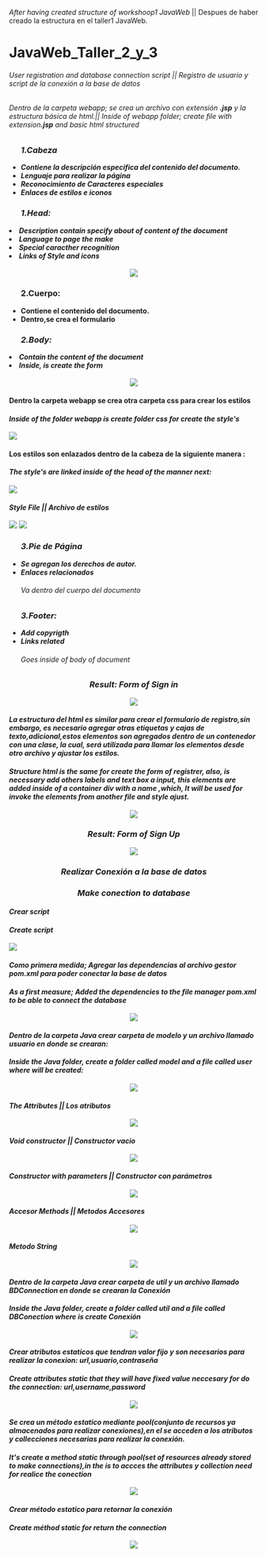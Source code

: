 <p><i>After having created structure of workshoop1 JavaWeb</i>  || Despues de haber creado la estructura en el taller1 JavaWeb.</p>

# JavaWeb_Taller_2_y_3

<h6><i>User registration and database connection script</i> || Registro de usuario y script de la conexión a la base de datos </h6>

<h6>Dentro de la carpeta webapp; se crea un archivo con extensión <strong>.jsp</strong> y la estructura básica de html.||
    <i>Inside of webapp folder;  create file with extension<strong>.jsp</strong> and basic html structured </h6>
    
<h4>
    <ul><h3>1.Cabeza</h3>
        <li>Contiene la descripción especifica del contenido del documento.</li>
        <li>Lenguaje para realizar la página</li>
        <li>Reconocimiento de Caracteres especiales</li>
        <li>Enlaces de estilos e iconos</i>
    </ul>
    <ul><strong><i>
        <h3>1.Head:</h3></ul>
        <li>Description contain specify about of content of the document</li>
        <li>Language to page the make</li>
        <li>Special caracther recognition</li>
        <li>Links of Style and icons</li>
    </ul></i></strong>  
</h4>
<p align="center">
    <img src="https://user-images.githubusercontent.com/128232148/236696283-13bca895-7c7d-4c80-ae86-a335e3905b4e.png">
<p>
    
<h4>
    <ul><h3>2.Cuerpo:</h3>
        <li>Contiene el contenido del documento.</li>
        <li>Dentro,se crea el formulario</li>
    </ul>
    <ul><strong><i>
        <h3>2.Body:</h3></ul>
        <li>Contain the content of the document</li>
        <li>Inside, is create the form</li>
    </ul></i></strong>   
</h4>
<p align=center>
    <img src="https://user-images.githubusercontent.com/128232148/236697246-c6b64eeb-2892-4e20-b9e5-dbbc3da84b07.png">
</p>

<h4>Dentro la carpeta <b>webapp</b> se crea otra carpeta <b>css</b> para crear los estilos </h4>
<h4><b><i>Inside of the folder <b>webapp</b> is create folder <b>css</b> for create the style's</i></b></h4>
<p align="left">
    <img src="https://user-images.githubusercontent.com/128232148/236699635-9f7e6f7f-745e-4c30-b515-2f909d9d077a.png">
</p>

<h4>Los estilos son enlazados dentro de la cabeza de la siguiente manera :</h4>
<h4><b><i>The style's are linked inside of the <b>head</b> of the manner next:</b></i></h4>
<p align="left">
    <img src="https://user-images.githubusercontent.com/128232148/236699422-dc86cf04-298a-4ad1-a9bb-e5c6f0111cbe.png">
</p>

<h4><i>Style File || Archivo de estilos</h4>
<p align=left>
   <img src="https://user-images.githubusercontent.com/128232148/236701573-c5d1de69-8050-4030-991b-d34456535a24.png">
   <img src="https://user-images.githubusercontent.com/128232148/236701816-87c7ed65-2ea5-4809-aa89-3624175035bf.png"> 
</p>

<h4>
    <ul><h3>3.Pie de Página</h3>
        <li>Se agregan los derechos de autor.</li>
        <li>Enlaces relacionados</li>
        <h6>Va dentro del cuerpo del documento</h6>
    </ul>
    <ul><strong><i>
        <h3>3.Footer:</h3>
        <li>Add copyrigth</li>
        <li>Links related</li>
        <h6>Goes inside of body of document</h6>
    </ul></i></strong>   
</h4>

<h3 align="center">Result: Form of Sign in</h3>
<p align="center">
   <img src="https://user-images.githubusercontent.com/128232148/236699329-7a37827f-1b16-4659-9684-4851c9f5e529.png">
</p>

<h4>La estructura del html es similar para crear el formulario de registro,sin embargo, es necesario agregar otras etiquetas y cajas de texto,adicional,estos elementos son agregados dentro de un contenedor con una clase, la cual, será utilizada para llamar los elementos desde otro archivo y ajustar los estilos.</h4>

<h4>Structure html is the same for create the form of registrer, also, is necessary add others <b>labels</b> and text box a <b>input</b>, this elements are added inside of a container <b>div</b> with a name ,which, It will be used for invoke the elements from another file and style ajust. </h4>
<p align="center">
    <img src="https://user-images.githubusercontent.com/128232148/236698169-b0f1c48d-a1ae-487a-ba3d-84a6862f46f9.png">
</p>

<h3 align="center">Result: Form of Sign Up</h3>
<p align="center">
     <img src="https://user-images.githubusercontent.com/128232148/236692510-b9ce1773-329f-4ee1-b1b4-a16817aca87f.png">
</p>

<h3 align="center">Realizar Conexión a la base de datos</h3>
<h3 align="center"><b><i>Make conection to database</b></i></h3>
    
<h4>Crear script</h4>
<h4><b><i>Create script</i></b></h4>
<p>
  <img src="https://user-images.githubusercontent.com/128232148/236725686-c78c9f3b-a064-4a78-84c8-ffb5dd939404.png">
</p>


    
<h4>Como primera medida; Agregar las dependencias al archivo gestor <b>pom.xml</b> para poder conectar la base de datos</h4>
<h4><b><i>As a first measure; Added the dependencies to the file manager <b>pom.xml</b> to be able to connect the database</i></b></h4>
<p align="center">
  <img src="https://user-images.githubusercontent.com/128232148/236692560-233e2319-355b-464c-b218-f1a41f3a55b6.png" />
</p>

    
<h4>Dentro de la carpeta Java crear carpeta de  modelo y un archivo llamado usuario en donde se crearan: </h4>
<h4><b><i>Inside the Java folder, create a folder called model and a file called user where will be created:</b><i></h4>
 
<p align="center">
    <img src="https://user-images.githubusercontent.com/128232148/236708734-b0ca4302-6d61-4e41-90de-81c5c1035885.png">
</p>
    
<h4>The Attributes || Los atributos</h4>
<p align="center">
    <img src="https://user-images.githubusercontent.com/128232148/236712845-6dde8ced-0149-42b4-896f-e90ca863e291.png">
</p>
    
<h4>Void constructor || Constructor vacio</h4>
<p align="center">
   <img src="https://user-images.githubusercontent.com/128232148/236712867-64bc5ce5-9a4b-4ffe-bf5a-09474c4bf3e9.png">
</p>
    
<h4>Constructor with parameters || Constructor con parámetros</h4>
<p align="center">
   <img src="https://user-images.githubusercontent.com/128232148/236712882-3455c08e-99d3-4be0-a1aa-7241fce1ff4f.png">
</p>
    
<h4>Accesor Methods || Metodos Accesores</h4>
<p align="center">
   <img src="https://user-images.githubusercontent.com/128232148/236713013-c21b0eb9-ba53-4967-974a-bab77c4192da.png">
</p>
    
<h4>Metodo String</h4>
<p align="center">
   <img src="https://user-images.githubusercontent.com/128232148/236713161-9ce9234a-b353-4768-96f5-ecbf587b93ac.png">
</p>
    
    
<h4>Dentro de la carpeta Java crear carpeta de  util y un archivo llamado BDConnection en donde se crearan la Conexión </h4>
<h4>Inside the Java folder, create a folder called util and a file called DBConection where is create Conexión</h4>
    
<p align="center">
    <img src="https://user-images.githubusercontent.com/128232148/236708741-2fa8cc1d-a556-42e0-93ac-7c087efbe817.png">
</p>

<h4>Crear atributos estaticos que tendran valor fijo y son necesarios para realizar la conexion: url,usuario,contraseña</h4>
<h4>Create attributes static that they will have fixed value neccesary for do the connection: url,username,password</h4>
<p align="center">
    <img src="https://user-images.githubusercontent.com/128232148/236713670-6d0a173a-fcef-4e55-99c5-f745c5afe505.png">
</p>

<h4>Se crea un método estatico mediante <i><b>pool</b>(conjunto de recursos  ya almacenados para realizar conexiones)</i>,en el se acceden a los atributos y collecciones necesarias para realizar la conexión.</h4>
<h4>It's create a method static through <i><b>pool</b>(set of resources already stored to make connections)</i>,in the is to accces the attributes y collection need for realice the conection</h4>
<p align="center">
    <img src="https://user-images.githubusercontent.com/128232148/236713697-dfa736b2-899b-4eb1-af28-16c0c14e1204.png">
</p>
    
<h4>Crear método estatico para retornar la conexión</h4>
<h4>Create méthod static for return the connection</h4>
<p align="center">
    <img src="https://user-images.githubusercontent.com/128232148/236713704-c58d5aa6-d195-4c10-8405-ebb312b80065.png">
</p>







 
   



